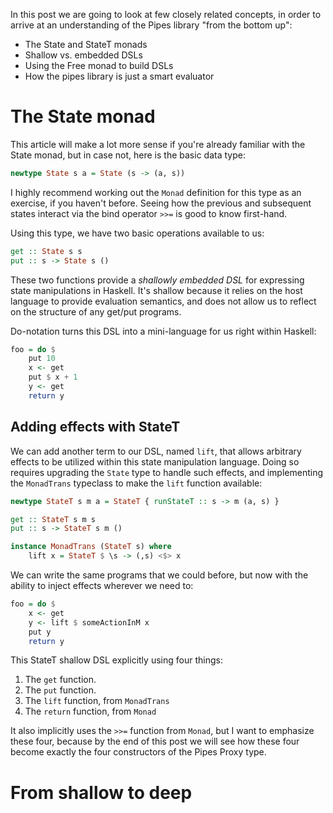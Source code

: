 In this post we are going to look at few closely related concepts, in order to
arrive at an understanding of the Pipes library "from the bottom up":

  - The State and StateT monads
  - Shallow vs. embedded DSLs
  - Using the Free monad to build DSLs
  - How the pipes library is just a smart evaluator

# The State monad

This article will make a lot more sense if you're already familiar with the
State monad, but in case not, here is the basic data type:

``` haskell
newtype State s a = State (s -> (a, s))
```

I highly recommend working out the `Monad` definition for this type as an
exercise, if you haven't before. Seeing how the previous and subsequent states
interact via the bind operator `>>=` is good to know first-hand.

Using this type, we have two basic operations available to us:

``` haskell
get :: State s s
put :: s -> State s ()
```

These two functions provide a *shallowly embedded DSL* for expressing state
manipulations in Haskell. It's shallow because it relies on the host language
to provide evaluation semantics, and does not allow us to reflect on the
structure of any get/put programs.

Do-notation turns this DSL into a mini-language for us right within Haskell:

``` haskell
foo = do $
    put 10
    x <- get
    put $ x + 1
    y <- get
    return y
```

## Adding effects with StateT

We can add another term to our DSL, named `lift`, that allows arbitrary
effects to be utilized within this state manipulation language. Doing so
requires upgrading the `State` type to handle such effects, and implementing
the `MonadTrans` typeclass to make the `lift` function available:

``` haskell
newtype StateT s m a = StateT { runStateT :: s -> m (a, s) }

get :: StateT s m s
put :: s -> StateT s m ()

instance MonadTrans (StateT s) where
    lift x = StateT $ \s -> (,s) <$> x
```

We can write the same programs that we could before, but now with the ability
to inject effects wherever we need to:

``` haskell
foo = do $
    x <- get
    y <- lift $ someActionInM x
    put y
    return y
```

This StateT shallow DSL explicitly using four things:

  1. The `get` function.
  2. The `put` function.
  3. The `lift` function, from `MonadTrans`
  4. The `return` function, from `Monad`

It also implicitly uses the `>>=` function from `Monad`, but I want to
emphasize these four, because by the end of this post we will see how these
four become exactly the four constructors of the Pipes Proxy type.

# From shallow to deep
